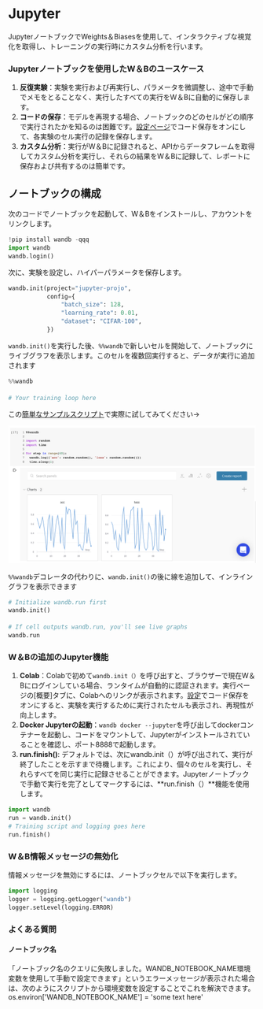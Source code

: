 # Jupyter

 JupyterノートブックでWeights＆Biasesを使用して、インタラクティブな視覚化を取得し、トレーニングの実行時にカスタム分析を行います。

### **Jupyterノートブックを使用したW＆Bのユースケース**

1. **反復実験**：実験を実行および再実行し、パラメータを微調整し、途中で手動でメモをとることなく、実行したすべての実行をW＆Bに自動的に保存します。
2. **コードの保存**：モデルを再現する場合、ノートブックのどのセルがどの順序で実行されたかを知るのは困難です。[設定ページ](https://wandb.ai/settings)でコード保存をオンにして、各実験のセル実行の記録を保存します。
3. **カスタム分析**：実行がW＆Bに記録されると、APIからデータフレームを取得してカスタム分析を実行し、それらの結果をW＆Bに記録して、レポートに保存および共有するのは簡単です。

##  **ノートブックの構成**

 次のコードでノートブックを起動して、W＆Bをインストールし、アカウントをリンクします。

```python
!pip install wandb -qqq
import wandb
wandb.login()
```

次に、実験を設定し、ハイパーパラメータを保存します。

```python
wandb.init(project="jupyter-projo",
           config={
               "batch_size": 128,
               "learning_rate": 0.01,
               "dataset": "CIFAR-100",
           })
```

 `wandb.init()`を実行した後、`%%wandb`で新しいセルを開始して、ノートブックにライブグラフを表示します。このセルを複数回実行すると、データが実行に追加されます

```python
%%wandb

# Your training loop here
```

この[簡単なサンプルスクリプト](https://colab.research.google.com/drive/1XarrwLYCGmMUGBSe7eymzofIfSwytuKC?usp=sharing)で実際に試してみてください→

![](../.gitbook/assets/jupyter-widget.png)

`%%wandb`デコレータの代わりに、`wandb.init()`の後に線を追加して、インライングラフを表示できます

```python
# Initialize wandb.run first
wandb.init()

# If cell outputs wandb.run, you'll see live graphs
wandb.run
```

### **W＆Bの追加のJupyter機能**

1. **Colab**：Colabで初めて`wandb.init（）`を呼び出すと、ブラウザーで現在W＆Bにログインしている場合、ランタイムが自動的に認証されます。実行ページの\[概要\]タブに、Colabへのリンクが表示されます。[設定](https://wandb.ai/settings)でコード保存をオンにすると、実験を実行するために実行されたセルも表示され、再現性が向上します。
2. **Docker Jupyterの起動**：`wandb docker --jupyter`を呼び出してdockerコンテナーを起動し、コードをマウントして、Jupyterがインストールされていることを確認し、ポート8888で起動します。
3. **run.finish\(\)**: デフォルトでは、次にwandb.init（）が呼び出されて、実行が終了したことを示すまで待機します。これにより、個々のセルを実行し、それらすべてを同じ実行に記録させることができます。Jupyterノートブックで手動で実行を完了としてマークするには、**run.finish（）**機能を使用します。

```python
import wandb
run = wandb.init()
# Training script and logging goes here
run.finish()
```

### **W＆B情報メッセージの無効化**

情報メッセージを無効にするには、ノートブックセルで以下を実行します。

```python
import logging
logger = logging.getLogger("wandb")
logger.setLevel(logging.ERROR)
```

### **よくある質問**

#### **ノートブック名**

「ノートブック名のクエリに失敗しました。WANDB\_NOTEBOOK\_NAME環境変数を使用して手動で設定できます」というエラーメッセージが表示された場合は、次のようにスクリプトから環境変数を設定することでこれを解決できます。os.environ\['WANDB\_NOTEBOOK\_NAME'\] = 'some text here'

